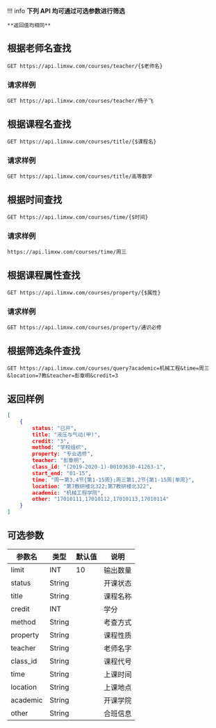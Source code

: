 !!! info
    **下列 API 均可通过可选参数进行筛选**

    **返回值均相同**

## 根据老师名查找

```url
GET https://api.limxw.com/courses/teacher/{$老师名}
```

### 请求样例
```url
GET https://api.limxw.com/courses/teacher/杨子飞
```


## 根据课程名查找
```url
GET https://api.limxw.com/courses/title/{$课程名}
```
### 请求样例
```url
GET https://api.limxw.com/courses/title/高等数学
```


## 根据时间查找
```url
GET https://api.limxw.com/courses/time/{$时间}
```
### 请求样例
```url
https://api.limxw.com/courses/time/周三
```


## 根据课程属性查找
```url
GET https://api.limxw.com/courses/property/{$属性}
```
### 请求样例
```url
GET https://api.limxw.com/courses/property/通识必修
```


## 根据筛选条件查找
```url
GET https://api.limxw.com/courses/query?academic=机械工程&time=周三&location=7教&teacher=彭章明&credit=3
```


## 返回样例
```json
[
    {
        status: "已开",
        title: "液压与气动(甲)",
        credit: "3",
        method: "学校组织",
        property: "专业选修",
        teacher: "彭章明",
        class_id: "(2019-2020-1)-B0103630-41263-1",
        start_end: "01-15",
        time: "周一第3,4节{第1-15周};周三第1,2节{第1-15周|单周}",
        location: "第7教研楼北322;第7教研楼北322",
        academic: "机械工程学院",
        other: "17010111,17010112,17010113,17010114"
    }
]
```


## 可选参数

| 参数名 | 类型 | 默认值 | 说明   |
| -------- | ------ |----|-------- |
| limit | INT    | 10 |输出数量 |
| status   | String |    |开课状态 |
| title    | String |    |课程名称 |
| credit   | INT    |    |学分   |
| method   | String |    |考查方式 |
| property | String |    |课程性质 |
| teacher  | String |    |老师名字 |
| class_id | String |    |课程代号 |
| time     | String |    |上课时间 |
| location | String |    |上课地点 |
| academic | String |    |开课学院 |
| other    | String |    |合班信息 |

